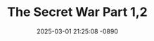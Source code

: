 ---
layout: movie-video-data
date: 2025-03-01 21:25:08 -0890
categories: movie

# Site Attributes
title: "The Secret War Part 1,2"
permalink: "/movie/The_Secret_War_Part_1,2"

# Movie Attributes
synopsis: ""
producer: "IMediaz Entertainment"
director: ""
writer: "Xeng Vang, Zedu Thor"
video_link: ""
genre: "Historical Action"
year: ""
release_type: "DVD"
storage: "Center for Hmong Studies"
thumbnail: "/assets/images/movie_thumbnails/The Secret War Part 1,2.jpeg"
publishing_company: "IMediaz Entertainment"

# Sequels + Parts
base_movie: ""
total_parts: 0
sequel: ""

# Movie Cast
cast:
- name: "Neng Xiong"
- name: "Xeng Vang"
- name: "Nee Her"
- name: "Yeleng Lee"
- name: "Thai Xiong"
- name: "Yee Vue"
---